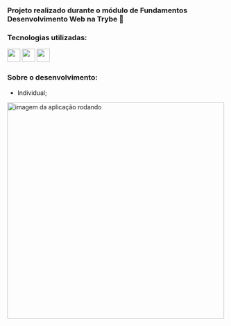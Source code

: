 ### Projeto realizado durante o módulo de Fundamentos Desenvolvimento Web na Trybe 💚

### Tecnologias utilizadas:
<div>
  <img  width="30px" src="https://cdn.jsdelivr.net/gh/devicons/devicon/icons/html5/html5-plain-wordmark.svg">
  <img width="30px" src="https://cdn.jsdelivr.net/gh/devicons/devicon/icons/css3/css3-plain-wordmark.svg">
  <img width="30px" src="https://cdn.jsdelivr.net/gh/devicons/devicon/icons/react/react-original-wordmark.svg">
</div>

### Sobre o desenvolvimento:
- Individual;

<img width="500px" alt="imagem da aplicação rodando" src="/video.gif">
